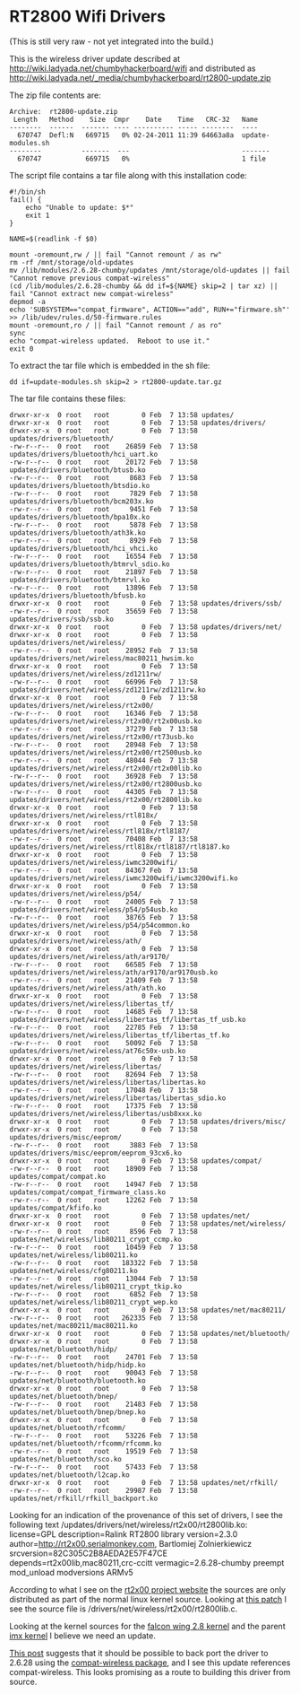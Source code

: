 RT2800 Wifi Drivers
===================

(This is still very raw - not yet integrated into the build.)

This is the wireless driver update described at http://wiki.ladyada.net/chumbyhackerboard/wifi
and distributed as http://wiki.ladyada.net/_media/chumbyhackerboard/rt2800-update.zip

The zip file contents are:

    Archive:  rt2800-update.zip
     Length   Method    Size  Cmpr    Date    Time   CRC-32   Name
    --------  ------  ------- ---- ---------- ----- --------  ----
      670747  Defl:N   669715   0% 02-24-2011 11:39 64663a8a  update-modules.sh
    --------          -------  ---                            -------
      670747           669715   0%                            1 file

The script file contains a tar file along with this installation code:

    #!/bin/sh
    fail() {
        echo "Unable to update: $*"
        exit 1
    }
    
    NAME=$(readlink -f $0)
    
    mount -oremount,rw / || fail "Cannot remount / as rw"
    rm -rf /mnt/storage/old-updates
    mv /lib/modules/2.6.28-chumby/updates /mnt/storage/old-updates || fail "Cannot remove previous compat-wireless"
    (cd /lib/modules/2.6.28-chumby && dd if=${NAME} skip=2 | tar xz) || fail "Cannot extract new compat-wireless"
    depmod -a
    echo 'SUBSYSTEM=="compat_firmware", ACTION=="add", RUN+="firmware.sh"' >> /lib/udev/rules.d/50-firmware.rules
    mount -oremount,ro / || fail "Cannot remount / as ro"
    sync
    echo "compat-wireless updated.  Reboot to use it."
    exit 0

To extract the tar file which is embedded in the sh file:

    dd if=update-modules.sh skip=2 > rt2800-update.tar.gz

The tar file contains these files:

    drwxr-xr-x  0 root   root        0 Feb  7 13:58 updates/
    drwxr-xr-x  0 root   root        0 Feb  7 13:58 updates/drivers/
    drwxr-xr-x  0 root   root        0 Feb  7 13:58 updates/drivers/bluetooth/
    -rw-r--r--  0 root   root    26859 Feb  7 13:58 updates/drivers/bluetooth/hci_uart.ko
    -rw-r--r--  0 root   root    20172 Feb  7 13:58 updates/drivers/bluetooth/btusb.ko
    -rw-r--r--  0 root   root     8683 Feb  7 13:58 updates/drivers/bluetooth/btsdio.ko
    -rw-r--r--  0 root   root     7829 Feb  7 13:58 updates/drivers/bluetooth/bcm203x.ko
    -rw-r--r--  0 root   root     9451 Feb  7 13:58 updates/drivers/bluetooth/bpa10x.ko
    -rw-r--r--  0 root   root     5878 Feb  7 13:58 updates/drivers/bluetooth/ath3k.ko
    -rw-r--r--  0 root   root     8929 Feb  7 13:58 updates/drivers/bluetooth/hci_vhci.ko
    -rw-r--r--  0 root   root    16554 Feb  7 13:58 updates/drivers/bluetooth/btmrvl_sdio.ko
    -rw-r--r--  0 root   root    21897 Feb  7 13:58 updates/drivers/bluetooth/btmrvl.ko
    -rw-r--r--  0 root   root    13896 Feb  7 13:58 updates/drivers/bluetooth/bfusb.ko
    drwxr-xr-x  0 root   root        0 Feb  7 13:58 updates/drivers/ssb/
    -rw-r--r--  0 root   root    35659 Feb  7 13:58 updates/drivers/ssb/ssb.ko
    drwxr-xr-x  0 root   root        0 Feb  7 13:58 updates/drivers/net/
    drwxr-xr-x  0 root   root        0 Feb  7 13:58 updates/drivers/net/wireless/
    -rw-r--r--  0 root   root    28952 Feb  7 13:58 updates/drivers/net/wireless/mac80211_hwsim.ko
    drwxr-xr-x  0 root   root        0 Feb  7 13:58 updates/drivers/net/wireless/zd1211rw/
    -rw-r--r--  0 root   root    66996 Feb  7 13:58 updates/drivers/net/wireless/zd1211rw/zd1211rw.ko
    drwxr-xr-x  0 root   root        0 Feb  7 13:58 updates/drivers/net/wireless/rt2x00/
    -rw-r--r--  0 root   root    16346 Feb  7 13:58 updates/drivers/net/wireless/rt2x00/rt2x00usb.ko
    -rw-r--r--  0 root   root    37279 Feb  7 13:58 updates/drivers/net/wireless/rt2x00/rt73usb.ko
    -rw-r--r--  0 root   root    28948 Feb  7 13:58 updates/drivers/net/wireless/rt2x00/rt2500usb.ko
    -rw-r--r--  0 root   root    48044 Feb  7 13:58 updates/drivers/net/wireless/rt2x00/rt2x00lib.ko
    -rw-r--r--  0 root   root    36928 Feb  7 13:58 updates/drivers/net/wireless/rt2x00/rt2800usb.ko
    -rw-r--r--  0 root   root    44305 Feb  7 13:58 updates/drivers/net/wireless/rt2x00/rt2800lib.ko
    drwxr-xr-x  0 root   root        0 Feb  7 13:58 updates/drivers/net/wireless/rtl818x/
    drwxr-xr-x  0 root   root        0 Feb  7 13:58 updates/drivers/net/wireless/rtl818x/rtl8187/
    -rw-r--r--  0 root   root    70408 Feb  7 13:58 updates/drivers/net/wireless/rtl818x/rtl8187/rtl8187.ko
    drwxr-xr-x  0 root   root        0 Feb  7 13:58 updates/drivers/net/wireless/iwmc3200wifi/
    -rw-r--r--  0 root   root    84367 Feb  7 13:58 updates/drivers/net/wireless/iwmc3200wifi/iwmc3200wifi.ko
    drwxr-xr-x  0 root   root        0 Feb  7 13:58 updates/drivers/net/wireless/p54/
    -rw-r--r--  0 root   root    24005 Feb  7 13:58 updates/drivers/net/wireless/p54/p54usb.ko
    -rw-r--r--  0 root   root    38765 Feb  7 13:58 updates/drivers/net/wireless/p54/p54common.ko
    drwxr-xr-x  0 root   root        0 Feb  7 13:58 updates/drivers/net/wireless/ath/
    drwxr-xr-x  0 root   root        0 Feb  7 13:58 updates/drivers/net/wireless/ath/ar9170/
    -rw-r--r--  0 root   root    66585 Feb  7 13:58 updates/drivers/net/wireless/ath/ar9170/ar9170usb.ko
    -rw-r--r--  0 root   root    21409 Feb  7 13:58 updates/drivers/net/wireless/ath/ath.ko
    drwxr-xr-x  0 root   root        0 Feb  7 13:58 updates/drivers/net/wireless/libertas_tf/
    -rw-r--r--  0 root   root    14685 Feb  7 13:58 updates/drivers/net/wireless/libertas_tf/libertas_tf_usb.ko
    -rw-r--r--  0 root   root    22785 Feb  7 13:58 updates/drivers/net/wireless/libertas_tf/libertas_tf.ko
    -rw-r--r--  0 root   root    50092 Feb  7 13:58 updates/drivers/net/wireless/at76c50x-usb.ko
    drwxr-xr-x  0 root   root        0 Feb  7 13:58 updates/drivers/net/wireless/libertas/
    -rw-r--r--  0 root   root    82694 Feb  7 13:58 updates/drivers/net/wireless/libertas/libertas.ko
    -rw-r--r--  0 root   root    17048 Feb  7 13:58 updates/drivers/net/wireless/libertas/libertas_sdio.ko
    -rw-r--r--  0 root   root    17375 Feb  7 13:58 updates/drivers/net/wireless/libertas/usb8xxx.ko
    drwxr-xr-x  0 root   root        0 Feb  7 13:58 updates/drivers/misc/
    drwxr-xr-x  0 root   root        0 Feb  7 13:58 updates/drivers/misc/eeprom/
    -rw-r--r--  0 root   root     3883 Feb  7 13:58 updates/drivers/misc/eeprom/eeprom_93cx6.ko
    drwxr-xr-x  0 root   root        0 Feb  7 13:58 updates/compat/
    -rw-r--r--  0 root   root    18909 Feb  7 13:58 updates/compat/compat.ko
    -rw-r--r--  0 root   root    14947 Feb  7 13:58 updates/compat/compat_firmware_class.ko
    -rw-r--r--  0 root   root    12262 Feb  7 13:58 updates/compat/kfifo.ko
    drwxr-xr-x  0 root   root        0 Feb  7 13:58 updates/net/
    drwxr-xr-x  0 root   root        0 Feb  7 13:58 updates/net/wireless/
    -rw-r--r--  0 root   root     8596 Feb  7 13:58 updates/net/wireless/lib80211_crypt_ccmp.ko
    -rw-r--r--  0 root   root    10459 Feb  7 13:58 updates/net/wireless/lib80211.ko
    -rw-r--r--  0 root   root   183322 Feb  7 13:58 updates/net/wireless/cfg80211.ko
    -rw-r--r--  0 root   root    13044 Feb  7 13:58 updates/net/wireless/lib80211_crypt_tkip.ko
    -rw-r--r--  0 root   root     6852 Feb  7 13:58 updates/net/wireless/lib80211_crypt_wep.ko
    drwxr-xr-x  0 root   root        0 Feb  7 13:58 updates/net/mac80211/
    -rw-r--r--  0 root   root   262335 Feb  7 13:58 updates/net/mac80211/mac80211.ko
    drwxr-xr-x  0 root   root        0 Feb  7 13:58 updates/net/bluetooth/
    drwxr-xr-x  0 root   root        0 Feb  7 13:58 updates/net/bluetooth/hidp/
    -rw-r--r--  0 root   root    24701 Feb  7 13:58 updates/net/bluetooth/hidp/hidp.ko
    -rw-r--r--  0 root   root    90043 Feb  7 13:58 updates/net/bluetooth/bluetooth.ko
    drwxr-xr-x  0 root   root        0 Feb  7 13:58 updates/net/bluetooth/bnep/
    -rw-r--r--  0 root   root    21483 Feb  7 13:58 updates/net/bluetooth/bnep/bnep.ko
    drwxr-xr-x  0 root   root        0 Feb  7 13:58 updates/net/bluetooth/rfcomm/
    -rw-r--r--  0 root   root    53226 Feb  7 13:58 updates/net/bluetooth/rfcomm/rfcomm.ko
    -rw-r--r--  0 root   root    19519 Feb  7 13:58 updates/net/bluetooth/sco.ko
    -rw-r--r--  0 root   root    57433 Feb  7 13:58 updates/net/bluetooth/l2cap.ko
    drwxr-xr-x  0 root   root        0 Feb  7 13:58 updates/net/rfkill/
    -rw-r--r--  0 root   root    29987 Feb  7 13:58 updates/net/rfkill/rfkill_backport.ko

Looking for an indication of the provenance of this set of drivers, 
I see the following text /updates/drivers/net/wireless/rt2x00/rt2800lib.ko:
    license=GPL
    description=Ralink RT2800 library
    version=2.3.0
    author=http://rt2x00.serialmonkey.com, Bartlomiej Zolnierkiewicz
    srcversion=82C305C2B8AEDA2E57F47CE
    depends=rt2x00lib,mac80211,crc-ccitt
    vermagic=2.6.28-chumby preempt mod_unload modversions ARMv5 

According to what I see on the [rt2x00 project website](http://rt2x00.serialmonkey.com/wiki/index.php/Downloads) the sources are only distributed as part of the normal linux kernel source.  Looking at [this patch](http://www.spinics.net/lists/linux-wireless/msg52087.html) I see the source file is /drivers/net/wireless/rt2x00/rt2800lib.c.

Looking at the kernel sources for the [falcon wing 2.8 kernel]() and the parent [imx kernel](https://github.com/clearwater/linux-2.6-imx/tree/imx_2.6.28/drivers/net/wireless/rt2x00) I believe we need an update.

[This post](http://rt2x00.serialmonkey.com/pipermail/users_rt2x00.serialmonkey.com/2011-April/003531.html) suggests that it should be possible to back port the driver to 2.6.28 using the [compat-wireless package](http://linuxwireless.org/en/users/Download/hacking), and I see this update references compat-wireless.  This looks promising as a route to building this driver from source.



